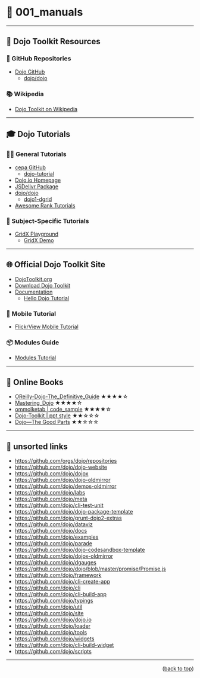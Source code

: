 
<a name="topage"></a>

# 📘 001_manuals

---

## 🧩 Dojo Toolkit Resources

### 🔗 GitHub Repositories
- [Dojo GitHub](https://github.com/dojo)
  - [dojo/dojo](https://github.com/dojo/dojo)

### 📚 Wikipedia
- [Dojo Toolkit on Wikipedia](https://en.wikipedia.org/wiki/Dojo_Toolkit)

---

## 🎓 Dojo Tutorials

### 🧑‍🏫 General Tutorials
- [cepa GitHub](https://github.com/cepa)
  - [dojo-tutorial](https://github.com/cepa/dojo-tutorial)
- [Dojo.io Homepage](https://dojo.io/home)
- [JSDelivr Package](https://www.jsdelivr.com/package/npm/dojo)
- [dojo/dojo](https://github.com/dojo/dojo)
  - [dojo1-dgrid](https://github.com/dojo/dojo1-dgrid)
- [Awesome Rank Tutorials](https://awesomerank.github.io/lists/petk/awesome-dojo.html#tutorials)

### 🧪 Subject-Specific Tutorials
- [GridX Playground](https://oria.github.io/gridx/playground.html)
  - [GridX Demo](https://oria.github.io/gridx/gridx/tests/demo/playground.html)

---

## 🌐 Official Dojo Toolkit Site

- [DojoToolkit.org](https://dojotoolkit.org/)
- [Download Dojo Toolkit](https://dojotoolkit.org/download/)
- [Documentation](https://dojotoolkit.org/documentation/)
  - [Hello Dojo Tutorial](https://dojotoolkit.org/documentation/tutorials/1.10/hello_dojo/index.html)

### 📱 Mobile Tutorial
- [FlickrView Mobile Tutorial](https://dojotoolkit.org/documentation/tutorials/1.10/mobile/flickrview/part1/index.html)

### 📦 Modules Guide
- [Modules Tutorial](https://dojotoolkit.org/documentation/tutorials/1.10/modules/)

---

## 📖 Online Books

- [OReilly-Dojo-The_Definitive_Guide](https://theswissbay.ch/pdf/Gentoomen%20Library/Programming/JavaScript/OReilly.Dojo.The.Definitive.Guide.Jun.2008.pdf)  ★★★★☆
- [Mastering_Dojo](https://theswissbay.ch/pdf/Gentoomen%20Library/Programming/Pragmatic%20Programmers/Mastering%20Dojo.pdf)  ★★★★☆
- [ommolketab | code_sample](http://ommolketab.ir/aaf-lib/isaqn1nvmz7j778ps6blmwl4bh7gbg.pdf)  ★★★★☆
- [Dojo-Toolkit | ppt style](https://www.scribd.com/doc/106127088/Dojo-Toolkit)  ★★☆☆☆
- [Dojo—The Good Parts](https://github.com/DavidSpriggs/Dojo--The-Good-Parts?tab=readme-ov-file)  ★★☆☆☆



---

## 🧪 unsorted links

- https://github.com/orgs/dojo/repositories
- https://github.com/dojo/dojo-website
- https://github.com/dojo/dojox
- https://github.com/dojo/dojo-oldmirror
- https://github.com/dojo/demos-oldmirror
- https://github.com/dojo/labs
- https://github.com/dojo/meta
- https://github.com/dojo/cli-test-unit
- https://github.com/dojo/dojo-package-template
- https://github.com/dojo/grunt-dojo2-extras
- https://github.com/dojo/dataviz
- https://github.com/dojo/docs
- https://github.com/dojo/examples
- https://github.com/dojo/parade
- https://github.com/dojo/dojo-codesandbox-template
- https://github.com/dojo/dojox-oldmirror
- https://github.com/dojo/dgauges
- https://github.com/dojo/dojo/blob/master/promise/Promise.js
- https://github.com/dojo/framework
- https://github.com/dojo/cli-create-app
- https://github.com/dojo/cli
- https://github.com/dojo/cli-build-app
- https://github.com/dojo/typings
- https://github.com/dojo/util
- https://github.com/dojo/site
- https://github.com/dojo/dojo.io
- https://github.com/dojo/loader
- https://github.com/dojo/tools
- https://github.com/dojo/widgets
- https://github.com/dojo/cli-build-widget
- https://github.com/dojo/scripts


---

<p align="right">(<a href="#topage">back to top</a>)</p>
<br/>
<br/>

